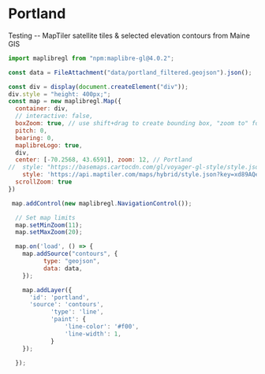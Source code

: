 # Portland

Testing -- MapTiler satellite tiles & selected elevation contours from Maine GIS

<link rel="stylesheet" type="text/css" href="https://unpkg.com/maplibre-gl@4.0.2/dist/maplibre-gl.css">

```js
import maplibregl from "npm:maplibre-gl@4.0.2";
```

```js
const data = FileAttachment("data/portland_filtered.geojson").json();
```

```js
const div = display(document.createElement("div"));
div.style = "height: 400px;";
const map = new maplibregl.Map({
  container: div,
  // interactive: false,
  boxZoom: true, // use shift+drag to create bounding box, "zoom to" follows
  pitch: 0,
  bearing: 0,
  maplibreLogo: true,
  div,
  center: [-70.2568, 43.6591], zoom: 12, // Portland
//  style: "https://basemaps.cartocdn.com/gl/voyager-gl-style/style.json", // YES
    style: 'https://api.maptiler.com/maps/hybrid/style.json?key=xd89AQeIL88tBv6PUuRH',
  scrollZoom: true
})

 map.addControl(new maplibregl.NavigationControl());

  // Set map limits
  map.setMinZoom(11);
  map.setMaxZoom(20);

  map.on('load', () => {
    map.addSource("contours", {
          type: "geojson",
          data: data,
    });

    map.addLayer({
      'id': 'portland',
      'source': 'contours',
            'type': 'line',
            'paint': {
                'line-color': '#f00',
                'line-width': 1,
            }
    });

  });
```
